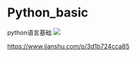 
# Python_basic
python语言基础
![](../Python_basic/asset/img/python_basic.jpeg)

https://www.jianshu.com/p/3d1b724cca85